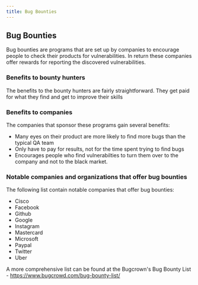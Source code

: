 ```yaml
---
title: Bug Bounties
---
```


## Bug Bounties

Bug bounties are programs that are set up by companies to encourage people to check their products for vulnerabilities.  In return these companies offer rewards for reporting the discovered vulnerabilities.

### Benefits to bounty hunters

The benefits to the bounty hunters are fairly straightforward.  They get paid for what they find and get to improve their skills

### Benefits to companies

The companies that sponsor these programs gain several benefits:

- Many eyes on their product are more likely to find more bugs than the typical QA team
- Only have to pay for results, not for the time spent trying to find bugs
- Encourages people who find vulnerabilties to turn them over to the company and not to the black market.

### Notable companies and organizations that offer bug bounties

The following list contain notable companies that offer bug bounties:

- Cisco
- Facebook
- Github
- Google
- Instagram
- Mastercard
- Microsoft
- Paypal
- Twitter
- Uber

A more comprehensive list can be found at the Bugcrown's Bug Bounty List - https://www.bugcrowd.com/bug-bounty-list/
